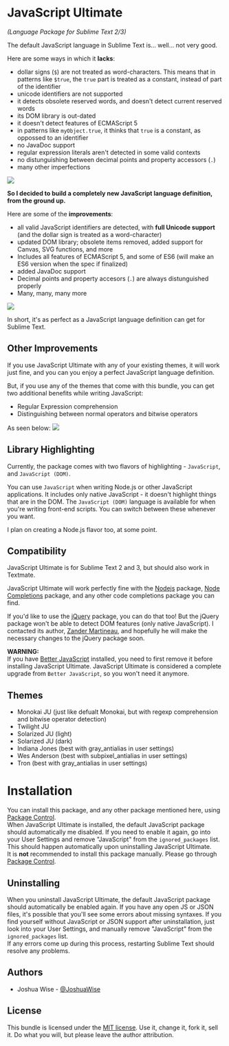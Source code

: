 # JavaScript Ultimate
*(Language Package for Sublime Text 2/3)*

The default JavaScript language in Sublime Text is... well... not very good.

Here are some ways in which it **lacks**:
* dollar signs (`$`) are not treated as word-characters. This means that in patterns like `$true`, the `true` part is treated as a constant, instead of part of the identifier
* unicode identifiers are not supported
* it detects obsolete reserved words, and doesn't detect current reserved words
* its DOM library is out-dated
* it doesn't detect features of ECMAScript 5
* in patterns like `myObject.true`, it thinks that `true` is a constant, as oppossed to an identifier
* no JavaDoc support
* regular expression literals aren't detected in some valid contexts
* no distunguishing between decimal points and property accessors (`.`)
* many other imperfections

![](http://i.imgur.com/aNTxA8t.png)

**So I decided to build a completely new JavaScript language definition, from the ground up.**

Here are some of the **improvements**:
* all valid JavaScript identifiers are detected, with **full Unicode support** (and the dollar sign is treated as a word-character)
* updated DOM library; obsolete items removed, added support for Canvas, SVG functions, and more
* Includes all features of ECMAScript 5, and some of ES6 (will make an ES6 version when the spec if finalized)
* added JavaDoc support
* Decimal points and property accesors (`.`) are always distunguished properly
* Many, many, many more

![](http://i.imgur.com/8B1vXFT.png)

In short, it's as perfect as a JavaScript language definition can get for Sublime Text.

## Other Improvements
If you use JavaScript Ultimate with any of your existing themes, it will work just fine, and you can you enjoy a perfect JavaScript language definition.

But, if you use any of the themes that come with this bundle, you can get two additional benefits while writing JavaScript:
* Regular Expression comprehension
* Distinguishing between normal operators and bitwise operators

As seen below:
![](http://i.imgur.com/XIb7b8P.png)

## Library Highlighting
Currently, the package comes with two flavors of highlighting - `JavaScript`, and `JavaScript (DOM)`.

You can use `JavaScript` when writing Node.js or other JavaScript applications. It includes only native JavaScript - it doesn't highlight things that are in the DOM.
The `JavaScript (DOM)` language is available for when you're writing front-end scripts.
You can switch between these whenever you want.

I plan on creating a Node.js flavor too, at some point.

## Compatibility
JavaScript Ultimate is for Sublime Text 2 and 3, but should also work in Textmate.

JavaScript Ultimate will work perfectly fine with the [Nodejs](https://packagecontrol.io/packages/Nodejs) package, [Node Completions](https://packagecontrol.io/packages/Node%20Completions) package, and any other code completions package you can find.

If you'd like to use the [jQuery](https://packagecontrol.io/packages/jQuery) package, you can do that too! But the jQuery package won't be able to detect DOM features (only native JavaScript). I contacted its author, [Zander Martineau](https://github.com/MrMartineau), and hopefully he will make the necessary changes to the jQuery package soon.

**WARNING:**  
If you have [Better JavaScript](https://github.com/int3h/sublime-better-javascript) installed, you need to first remove it before installing JavaScript Ultimate. JavaScript Ultimate is considered a complete upgrade from `Better JavaScript`, so you won't need it anymore.

## Themes
* Monokai JU (just like defualt Monokai, but with regexp comprehension and bitwise operator detection)
* Twilight JU
* Solarized JU (light)
* Solarized JU (dark)
* Indiana Jones (best with gray_antialias in user settings)
* Wes Anderson (best with subpixel_antialias in user settings)
* Tron (best with gray_antialias in user settings)

# Installation
You can install this package, and any other package mentioned here, using [Package Control](https://packagecontrol.io/).  
When JavaScript Ultimate is installed, the default JavaScript package should automatically me disabled. If you need to enable it again, go into your User Settings and remove "JavaScript" from the `ignored_packages` list. This should happen automatically upon uninstalling JavaScript Ultimate.  
It is **not** recommended to install this package manually. Please go through [Package Control](https://packagecontrol.io/).

## Uninstalling
When you uninstall JavaScript Ultimate, the default JavaScript package should automatically be enabled again. If you have any open JS or JSON files, it's possible that you'll see some errors about missing syntaxes. If you find yourself without JavaScript or JSON support after uninstallation, just look into your User Settings, and manually remove "JavaScript" from the `ignored_packages` list.  
If any errors come up during this process, restarting Sublime Text should resolve any problems.

## Authors
* Joshua Wise - [@JoshuaWise](https://github.com/JoshuaWise)

## License

This bundle is licensed under the [MIT license](http://www.opensource.org/licenses/mit-license.php).
Use it, change it, fork it, sell it. Do what you will, but please leave the author attribution.
